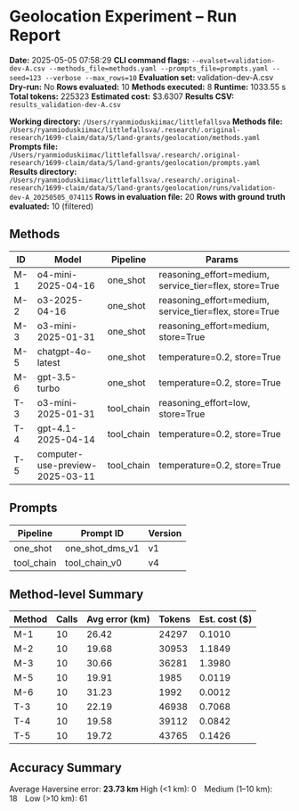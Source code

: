 # Geolocation Experiment – Run Report

**Date:** 2025-05-05 07:58:29
**CLI command flags:** `--evalset=validation-dev-A.csv --methods_file=methods.yaml --prompts_file=prompts.yaml --seed=123 --verbose --max_rows=10`
**Evaluation set:** validation-dev-A.csv
**Dry-run:** No
**Rows evaluated:** 10
**Methods executed:** 8
**Runtime:** 1033.55 s
**Total tokens:** 225323
**Estimated cost:** $3.6307
**Results CSV:** `results_validation-dev-A.csv`

**Working directory:** `/Users/ryanmioduskiimac/littlefallsva`
**Methods file:** `/Users/ryanmioduskiimac/littlefallsva/.research/.original-research/1699-claim/data/S/land-grants/geolocation/methods.yaml`
**Prompts file:** `/Users/ryanmioduskiimac/littlefallsva/.research/.original-research/1699-claim/data/S/land-grants/geolocation/prompts.yaml`
**Results directory:** `/Users/ryanmioduskiimac/littlefallsva/.research/.original-research/1699-claim/data/S/land-grants/geolocation/runs/validation-dev-A_20250505_074115`
**Rows in evaluation file:** 20
**Rows with ground truth evaluated:** 10 (filtered)

## Methods
| ID | Model | Pipeline | Params |
|---|---|---|---|
| M-1 | o4-mini-2025-04-16 | one_shot | reasoning_effort=medium, service_tier=flex, store=True |
| M-2 | o3-2025-04-16 | one_shot | reasoning_effort=medium, service_tier=flex, store=True |
| M-3 | o3-mini-2025-01-31 | one_shot | reasoning_effort=medium, store=True |
| M-5 | chatgpt-4o-latest | one_shot | temperature=0.2, store=True |
| M-6 | gpt-3.5-turbo | one_shot | temperature=0.2, store=True |
| T-3 | o3-mini-2025-01-31 | tool_chain | reasoning_effort=low, store=True |
| T-4 | gpt-4.1-2025-04-14 | tool_chain | temperature=0.2, store=True |
| T-5 | computer-use-preview-2025-03-11 | tool_chain | temperature=0.2, store=True |

## Prompts
| Pipeline | Prompt ID | Version |
|---|---|---|
| one_shot | one_shot_dms_v1 | v1 |
| tool_chain | tool_chain_v0 | v4 |

## Method-level Summary
| Method | Calls | Avg error (km) | Tokens | Est. cost ($) |
|---|---|---|---|---|
| M-1 | 10 | 26.42 | 24297 | 0.1010 |
| M-2 | 10 | 19.68 | 30953 | 1.1849 |
| M-3 | 10 | 30.66 | 36281 | 1.3980 |
| M-5 | 10 | 19.91 | 1985 | 0.0119 |
| M-6 | 10 | 31.23 | 1992 | 0.0012 |
| T-3 | 10 | 22.19 | 46938 | 0.7068 |
| T-4 | 10 | 19.58 | 39112 | 0.0842 |
| T-5 | 10 | 19.72 | 43765 | 0.1426 |

## Accuracy Summary
Average Haversine error: **23.73 km**
High (<1 km): 0 Medium (1–10 km): 18 Low (>10 km): 61